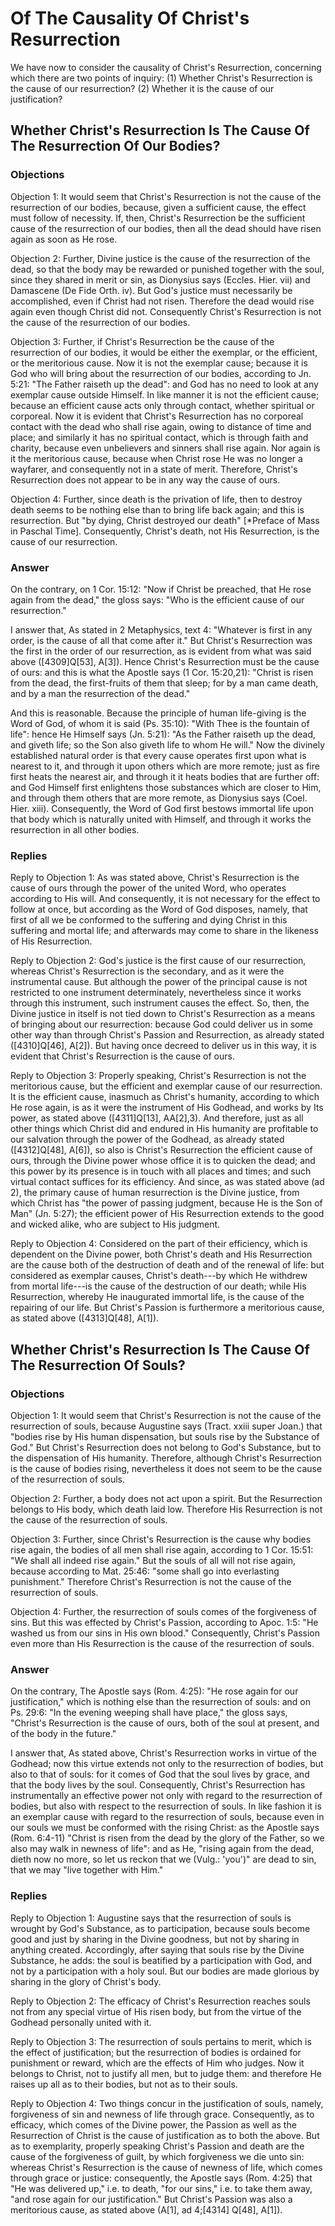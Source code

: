 # Of The Causality Of Christ's Resurrection

We have now to consider the causality of Christ's Resurrection, concerning which there are two points of inquiry:
(1) Whether Christ's Resurrection is the cause of our resurrection?
(2) Whether it is the cause of our justification?
## Whether Christ's Resurrection Is The Cause Of The Resurrection Of Our Bodies?

### Objections

Objection 1: It would seem that Christ's Resurrection is not the cause of the resurrection of our bodies, because, given a sufficient cause, the effect must follow of necessity. If, then, Christ's Resurrection be the sufficient cause of the resurrection of our bodies, then all the dead should have risen again as soon as He rose.

Objection 2: Further, Divine justice is the cause of the resurrection of the dead, so that the body may be rewarded or punished together with the soul, since they shared in merit or sin, as Dionysius says (Eccles. Hier. vii) and Damascene (De Fide Orth. iv). But God's justice must necessarily be accomplished, even if Christ had not risen. Therefore the dead would rise again even though Christ did not. Consequently Christ's Resurrection is not the cause of the resurrection of our bodies.

Objection 3: Further, if Christ's Resurrection be the cause of the resurrection of our bodies, it would be either the exemplar, or the efficient, or the meritorious cause. Now it is not the exemplar cause; because it is God who will bring about the resurrection of our bodies, according to Jn. 5:21: "The Father raiseth up the dead": and God has no need to look at any exemplar cause outside Himself. In like manner it is not the efficient cause; because an efficient cause acts only through contact, whether spiritual or corporeal. Now it is evident that Christ's Resurrection has no corporeal contact with the dead who shall rise again, owing to distance of time and place; and similarly it has no spiritual contact, which is through faith and charity, because even unbelievers and sinners shall rise again. Nor again is it the meritorious cause, because when Christ rose He was no longer a wayfarer, and consequently not in a state of merit. Therefore, Christ's Resurrection does not appear to be in any way the cause of ours.

Objection 4: Further, since death is the privation of life, then to destroy death seems to be nothing else than to bring life back again; and this is resurrection. But "by dying, Christ destroyed our death" [*Preface of Mass in Paschal Time]. Consequently, Christ's death, not His Resurrection, is the cause of our resurrection.

### Answer

On the contrary, on 1 Cor. 15:12: "Now if Christ be preached, that He rose again from the dead," the gloss says: "Who is the efficient cause of our resurrection."

I answer that, As stated in 2 Metaphysics, text 4: "Whatever is first in any order, is the cause of all that come after it." But Christ's Resurrection was the first in the order of our resurrection, as is evident from what was said above ([4309]Q[53], A[3]). Hence Christ's Resurrection must be the cause of ours: and this is what the Apostle says (1 Cor. 15:20,21): "Christ is risen from the dead, the first-fruits of them that sleep; for by a man came death, and by a man the resurrection of the dead."

And this is reasonable. Because the principle of human life-giving is the Word of God, of whom it is said (Ps. 35:10): "With Thee is the fountain of life": hence He Himself says (Jn. 5:21): "As the Father raiseth up the dead, and giveth life; so the Son also giveth life to whom He will." Now the divinely established natural order is that every cause operates first upon what is nearest to it, and through it upon others which are more remote; just as fire first heats the nearest air, and through it it heats bodies that are further off: and God Himself first enlightens those substances which are closer to Him, and through them others that are more remote, as Dionysius says (Coel. Hier. xiii). Consequently, the Word of God first bestows immortal life upon that body which is naturally united with Himself, and through it works the resurrection in all other bodies.

### Replies

Reply to Objection 1: As was stated above, Christ's Resurrection is the cause of ours through the power of the united Word, who operates according to His will. And consequently, it is not necessary for the effect to follow at once, but according as the Word of God disposes, namely, that first of all we be conformed to the suffering and dying Christ in this suffering and mortal life; and afterwards may come to share in the likeness of His Resurrection.

Reply to Objection 2: God's justice is the first cause of our resurrection, whereas Christ's Resurrection is the secondary, and as it were the instrumental cause. But although the power of the principal cause is not restricted to one instrument determinately, nevertheless since it works through this instrument, such instrument causes the effect. So, then, the Divine justice in itself is not tied down to Christ's Resurrection as a means of bringing about our resurrection: because God could deliver us in some other way than through Christ's Passion and Resurrection, as already stated ([4310]Q[46], A[2]). But having once decreed to deliver us in this way, it is evident that Christ's Resurrection is the cause of ours.

Reply to Objection 3: Properly speaking, Christ's Resurrection is not the meritorious cause, but the efficient and exemplar cause of our resurrection. It is the efficient cause, inasmuch as Christ's humanity, according to which He rose again, is as it were the instrument of His Godhead, and works by Its power, as stated above ([4311]Q[13], AA[2],3). And therefore, just as all other things which Christ did and endured in His humanity are profitable to our salvation through the power of the Godhead, as already stated ([4312]Q[48], A[6]), so also is Christ's Resurrection the efficient cause of ours, through the Divine power whose office it is to quicken the dead; and this power by its presence is in touch with all places and times; and such virtual contact suffices for its efficiency. And since, as was stated above (ad 2), the primary cause of human resurrection is the Divine justice, from which Christ has "the power of passing judgment, because He is the Son of Man" (Jn. 5:27); the efficient power of His Resurrection extends to the good and wicked alike, who are subject to His judgment.

Reply to Objection 4: Considered on the part of their efficiency, which is dependent on the Divine power, both Christ's death and His Resurrection are the cause both of the destruction of death and of the renewal of life: but considered as exemplar causes, Christ's death---by which He withdrew from mortal life---is the cause of the destruction of our death; while His Resurrection, whereby He inaugurated immortal life, is the cause of the repairing of our life. But Christ's Passion is furthermore a meritorious cause, as stated above ([4313]Q[48], A[1]).
## Whether Christ's Resurrection Is The Cause Of The Resurrection Of Souls?

### Objections

Objection 1: It would seem that Christ's Resurrection is not the cause of the resurrection of souls, because Augustine says (Tract. xxiii super Joan.) that "bodies rise by His human dispensation, but souls rise by the Substance of God." But Christ's Resurrection does not belong to God's Substance, but to the dispensation of His humanity. Therefore, although Christ's Resurrection is the cause of bodies rising, nevertheless it does not seem to be the cause of the resurrection of souls.

Objection 2: Further, a body does not act upon a spirit. But the Resurrection belongs to His body, which death laid low. Therefore His Resurrection is not the cause of the resurrection of souls.

Objection 3: Further, since Christ's Resurrection is the cause why bodies rise again, the bodies of all men shall rise again, according to 1 Cor. 15:51: "We shall all indeed rise again." But the souls of all will not rise again, because according to Mat. 25:46: "some shall go into everlasting punishment." Therefore Christ's Resurrection is not the cause of the resurrection of souls.

Objection 4: Further, the resurrection of souls comes of the forgiveness of sins. But this was effected by Christ's Passion, according to Apoc. 1:5: "He washed us from our sins in His own blood." Consequently, Christ's Passion even more than His Resurrection is the cause of the resurrection of souls.

### Answer

On the contrary, The Apostle says (Rom. 4:25): "He rose again for our justification," which is nothing else than the resurrection of souls: and on Ps. 29:6: "In the evening weeping shall have place," the gloss says, "Christ's Resurrection is the cause of ours, both of the soul at present, and of the body in the future."

I answer that, As stated above, Christ's Resurrection works in virtue of the Godhead; now this virtue extends not only to the resurrection of bodies, but also to that of souls: for it comes of God that the soul lives by grace, and that the body lives by the soul. Consequently, Christ's Resurrection has instrumentally an effective power not only with regard to the resurrection of bodies, but also with respect to the resurrection of souls. In like fashion it is an exemplar cause with regard to the resurrection of souls, because even in our souls we must be conformed with the rising Christ: as the Apostle says (Rom. 6:4-11) "Christ is risen from the dead by the glory of the Father, so we also may walk in newness of life": and as He, "rising again from the dead, dieth now no more, so let us reckon that we (Vulg.: 'you')" are dead to sin, that we may "live together with Him."

### Replies

Reply to Objection 1: Augustine says that the resurrection of souls is wrought by God's Substance, as to participation, because souls become good and just by sharing in the Divine goodness, but not by sharing in anything created. Accordingly, after saying that souls rise by the Divine Substance, he adds: the soul is beatified by a participation with God, and not by a participation with a holy soul. But our bodies are made glorious by sharing in the glory of Christ's body.

Reply to Objection 2: The efficacy of Christ's Resurrection reaches souls not from any special virtue of His risen body, but from the virtue of the Godhead personally united with it.

Reply to Objection 3: The resurrection of souls pertains to merit, which is the effect of justification; but the resurrection of bodies is ordained for punishment or reward, which are the effects of Him who judges. Now it belongs to Christ, not to justify all men, but to judge them: and therefore He raises up all as to their bodies, but not as to their souls.

Reply to Objection 4: Two things concur in the justification of souls, namely, forgiveness of sin and newness of life through grace. Consequently, as to efficacy, which comes of the Divine power, the Passion as well as the Resurrection of Christ is the cause of justification as to both the above. But as to exemplarity, properly speaking Christ's Passion and death are the cause of the forgiveness of guilt, by which forgiveness we die unto sin: whereas Christ's Resurrection is the cause of newness of life, which comes through grace or justice: consequently, the Apostle says (Rom. 4:25) that "He was delivered up," i.e. to death, "for our sins," i.e. to take them away, "and rose again for our justification." But Christ's Passion was also a meritorious cause, as stated above (A[1], ad 4;[4314] Q[48], A[1]).
